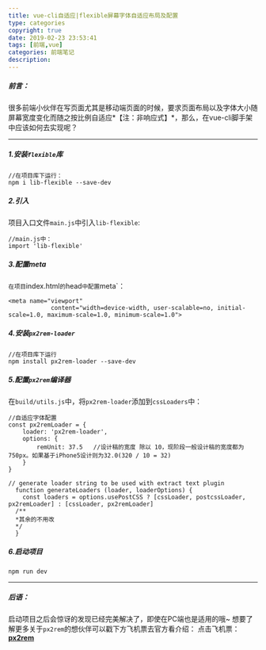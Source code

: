 ```yaml
---
title: vue-cli自适应|flexible屏幕字体自适应布局及配置
type: categories
copyright: true
date: 2019-02-23 23:53:41
tags: [前端,vue]
categories: 前端笔记
description:
---
```

##### 前言：
很多前端小伙伴在写页面尤其是移动端页面的时候，要求页面布局以及字体大小随屏幕宽度变化而随之按比例自适应*【注：非响应式】*，那么，在vue-cli脚手架中应该如何去实现呢？
<!--more-->
******
##### 1.安装`flexible`库 
```
//在项目库下运行：
npm i lib-flexible --save-dev 
```

##### 2.引入
项目入口文件`main.js`中引入`lib-flexible`:
```
//main.js中：
import 'lib-flexible'
```

##### 3.配置meta
`在项目`index.html`的`head`中配置`meta`：
```
<meta name="viewport"
            content="width=device-width, user-scalable=no, initial-scale=1.0, maximum-scale=1.0, minimum-scale=1.0">
```

##### 4.安装`px2rem-loader`
```
//在项目库下运行
npm install px2rem-loader --save-dev
```

##### 5.配置`px2rem`编译器
在`build/utils.js`中，将`px2rem-loader`添加到`cssLoaders`中：
```
//自适应字体配置
const px2remLoader = {
    loader: 'px2rem-loader',
    options: {
        remUnit: 37.5   //设计稿的宽度 除以 10，现阶段一般设计稿的宽度都为750px。如果基于iPhone5设计则为32.0(320 / 10 = 32)
    }
}

// generate loader string to be used with extract text plugin
  function generateLoaders (loader, loaderOptions) {
    const loaders = options.usePostCSS ? [cssLoader, postcssLoader, px2remLoader] : [cssLoader, px2remLoader]
  /**
  *其余的不用改
  */
  }
```

##### 6.启动项目
```
npm run dev
```
******
##### 后语：
启动项目之后会惊讶的发现已经完美解决了，即使在PC端也是适用的哦~
想要了解更多关于`px2rem`的想伙伴可以戳下方飞机票去官方看介绍：
点击飞机票：**[px2rem](https://www.npmjs.com/package/px2rem)**
